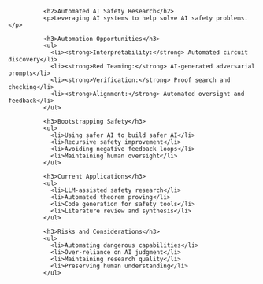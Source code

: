 
              <h2>Automated AI Safety Research</h2>
              <p>Leveraging AI systems to help solve AI safety problems.</p>
              
              <h3>Automation Opportunities</h3>
              <ul>
                <li><strong>Interpretability:</strong> Automated circuit discovery</li>
                <li><strong>Red Teaming:</strong> AI-generated adversarial prompts</li>
                <li><strong>Verification:</strong> Proof search and checking</li>
                <li><strong>Alignment:</strong> Automated oversight and feedback</li>
              </ul>
              
              <h3>Bootstrapping Safety</h3>
              <ul>
                <li>Using safer AI to build safer AI</li>
                <li>Recursive safety improvement</li>
                <li>Avoiding negative feedback loops</li>
                <li>Maintaining human oversight</li>
              </ul>
              
              <h3>Current Applications</h3>
              <ul>
                <li>LLM-assisted safety research</li>
                <li>Automated theorem proving</li>
                <li>Code generation for safety tools</li>
                <li>Literature review and synthesis</li>
              </ul>
              
              <h3>Risks and Considerations</h3>
              <ul>
                <li>Automating dangerous capabilities</li>
                <li>Over-reliance on AI judgment</li>
                <li>Maintaining research quality</li>
                <li>Preserving human understanding</li>
              </ul>
            